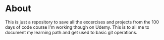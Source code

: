 # About

This is just a repository to save all the excercises and projects from the 100 days of code course I'm working though on Udemy.  This is to all me to document my learning path and get used to basic git operations.